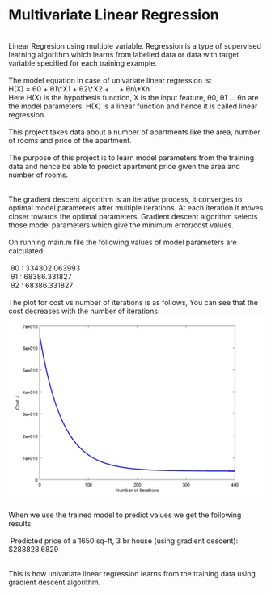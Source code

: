 # Multivariate Linear Regression
<br>
Linear Regresion using multiple variable. Regression is a type of supervised learning algorithm which learns from labelled data or data with target variable specified for each training example.<br><br>
The model equation in case of univariate linear regression is:<br>
H(X) = θ0 + θ1\*X1 + θ2\*X2 + ... + θn\*Xn
<br>
Here H(X) is the hypothesis function, X is the input feature, θ0, θ1 ... θn are the model parameters. H(X) is a linear function and hence it is called linear regression.
<br><br>
This project takes data about a number of apartments like the area, number of rooms and price of the apartment.<br><br>
The purpose of this project is to learn model parameters from the training data and hence be able to predict apartment price given the area and number of rooms.<br><br>

The gradient descent algorithm is an iterative process, it converges to optimal model parameters after multiple iterations. At each iteration it moves closer towards the optimal parameters. Gradient descent algorithm selects those model parameters which give the minimum error/cost values.<br><br>
On running main.m file the following values of model parameters are calculated:<br><br>
&nbsp;θ0 : 334302.063993<br>
&nbsp;θ1 : 68386.331827<br>
&nbsp;θ2 : 68386.331827<br><br>
The plot for cost vs number of iterations is as follows, You can see that the cost decreases with the number of iterations:<br>
<img src="https://github.com/kailashmaurya/Machine-Learning/blob/master/Multivariate%20Linear%20Regression/costVSiterations.jpg" style="margin-right: auto; margin-left: auto;"><br>

When we use the trained model to predict values we get the following results:<br><br>
&nbsp;Predicted price of a 1650 sq-ft, 3 br house (using gradient descent): $288828.6829<br><br>

This is how univariate linear regression learns from the training data using gradient descent algorithm.